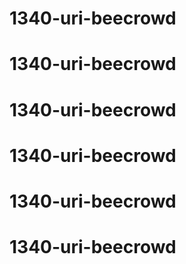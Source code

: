 # 1340-uri-beecrowd
# 1340-uri-beecrowd
# 1340-uri-beecrowd
# 1340-uri-beecrowd
# 1340-uri-beecrowd
# 1340-uri-beecrowd
